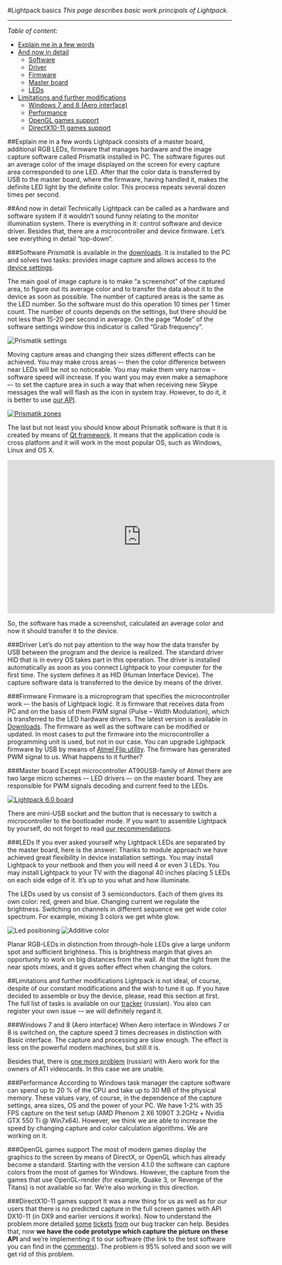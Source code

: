 #Lightpack basics
_This page describes basic work principals of Lightpack._

---
*Table of content:*
  * [Explain me in a few words](#explain-me-in-a-few-words)
  * [And now in detail](#and-now-in-detail)
    * [Software](#software)
    * [Driver](#driver)
    * [Firmware](#firmware)
    * [Master board](#master-board)
    * [LEDs](#leds)
  * [Limitations and further modifications](#limitations-and-further-modifications)
    * [Windows 7 and 8 (Aero interface)](#windows-7-and-8-\(aero-interface\))
    * [Performance](#performance)
    * [OpenGL games support](#opengl-games-support)
    * [DirectX10-11 games support](#directx10-11-games-support)

##Explain me in a few words
Lightpack consists of a master board, additional RGB LEDs, firmware that manages hardware and the image capture software called Prismatik installed in PC. The software figures out an average color of the image displayed on the screen for every capture area corresponded to one LED. After that the color data is transferred by USB to the master board, where the firmware, having handled it, makes the definite LED light by the definite color. This process repeats several dozen times per second.

##And now in detail
Technically Lightpack can be called as a hardware and software system if it wouldn’t sound funny relating to the monitor illumination system. There is everything in it: control software and device driver. Besides that, there are a microcontroller and device firmware. Let’s see everything in detail “top-down”.

###Software
*Prismatik* is available in the [downloads](http://lightpack.tv/downloads). It is installed to the PC and solves two tasks: provides image capture and allows access to the [device settings](http://code.google.com/p/light-pack/wiki/SettingsDescription).

The main goal of image capture is to make “a screenshot” of the captured area, to figure out its average color and to transfer the data about it to the device as soon as possible. The number of captured areas is the same as the LED number. So the software must do this operation 10 times per 1 timer count. The number of counts depends on the settings, but there should be not less than 15-20 per second in average. On the page “Mode” of the software settings window this indicator is called “Grab frequency”.

![Prismatik settings](https://lh6.googleusercontent.com/-z5XU1cL2wAE/UMDvgQAQxaI/AAAAAAAAHtM/ZfaknXzrDkA/s800/GUI.png)

Moving capture areas and changing their sizes different effects can be achieved. You may make cross areas –- then the color difference between near LEDs will be not so noticeable. You may make them very narrow – software speed will increase. If you want you may even make a semaphore –- to set the capture area in such a way that when receiving new Skype messages the wall will flash as the icon in system tray. However, to do it, it is better to use [our API](https://github.com/Atarity/Lightpack/tree/master/Software/apiexamples).

[![Prismatik zones](https://lh6.googleusercontent.com/-noc4VI89mBE/UMDvgTMALuI/AAAAAAAAHuU/DeG8aAEVNOU/s600/255.png)](https://picasaweb.google.com/lh/photo/1Jfc6svsKD0fjZ4pZ117P9MTjNZETYmyPJy0liipFm0?feat=directlink)

The last but not least you should know about Prismatik software is that it is created by means of [Qt framework](http://qt-project.org). It means that the application code is cross platform and it will work in the most popular OS, such as Windows, Linux and OS X.

<iframe width="600" height="344" frameborder="0" src="https://www.youtube.com/embed/tZlb5mIH83A"> </iframe>

So, the software has made a screenshot, calculated an average color and now it should transfer it to the device.

###Driver
Let’s do not pay attention to the way how the data transfer by USB between the program and the device is realized. The standard driver HID that is in every OS takes part in this operation. The driver is installed automatically as soon as you connect Lightpack to your computer for the first time. The system defines it as HID (Human Interface Device). The capture software data is transferred to the device by means of the driver.

###Firmware
Firmware is a microprogram that specifies the microcontroller work –- the basis of Lightpack logic. It is firmware that receives data from PC and on the basis of them PWM signal (Pulse – Width Modulation), which is transferred to the LED hardware drivers. The latest version is available in [Downloads](http://lightpack.tv/downloads). The firmware as well as the software can be modified or updated. In most cases to put the firmware into the microcontroller a programming unit is used, but not in our case. You can upgrade Lightpack firmware by USB by means of [Atmel Flip utility](http://www.atmel.com/tools/FLIP.aspx). The firmware has generated PWM signal to us. What happens to it further?

###Master board
Except microcontroller AT90USB-family of Atmel there are two large micro schemes –- LED drivers –- on the master board. They are responsible for PWM signals decoding and current feed to the LEDs.

[![Lightpack 6.0 board](https://lh5.googleusercontent.com/-xeWJZbsxqvY/TzGII42kFaI/AAAAAAAACfQ/jiC15AAVqfw/s500/IMG_6723.jpg)](https://picasaweb.google.com/lh/photo/1JAh_FyoTmZhZmYnUsf5idMTjNZETYmyPJy0liipFm0?feat=embedwebsite)

There are mini-USB socket and the button that is necessary to switch a microcontroller to the bootloader mode. If you want to assemble Lightpack by yourself, do not forget to read [our recommendations](http://code.google.com/p/light-pack/wiki/LightpackDIY).

###LEDs
If you ever asked yourself why Lightpack LEDs are separated by the master board, here is the answer: Thanks to module approach we have achieved great flexibility in device installation settings. You may install Lightpack to your netbook and then you will need 4 or even 3 LEDs. You may install Lightpack to your TV with the diagonal 40 inches placing 5 LEDs on each side edge of it. It’s up to you what and how illuminate.

The LEDs used by us consist of 3 semiconductors. Each of them gives its own color: red, green and blue. Changing current we regulate the brightness. Switching on channels in different sequence we get wide color spectrum. For example, mixing 3 colors we get white glow.

![Led positioning](https://lh6.googleusercontent.com/-5xkDCE5ADGE/TjQGD_kajEI/AAAAAAAABsE/CwvvSgVyQ90/s400/OUT_MountSchem.jpg) ![Additive color](https://lh4.googleusercontent.com/_pcbSxfY74TA/TV1EbS6p-SI/AAAAAAAABFc/CAFjx7nSla0/s800/colormodel-rgb.gif)

Planar RGB-LEDs in distinction from through-hole LEDs give a large uniform spot and sufficient brightness. This is brightness margin that gives an opportunity to work on big distances from the wall. At that the light from the near spots mixes, and it gives softer effect when changing the colors.

##Limitations and further modifications
Lightpack is not ideal, of course, despite of our constant modifications and the wish to tune it up. If you have decided to assemble or buy the device, please, read this section at first. The full list of tasks is available on our [tracker](http://code.google.com/p/lightpack/issues/list) (russian). You also can register your own issue -– we will definitely regard it.

###Windows 7 and 8 (Aero interface)
When Aero interface in Windows 7 or 8 is switched on, the capture speed 3 times decreases in distinction with Basic interface. The capture and processing are slow enough. The effect is less on the powerful modern machines, but still it is.

Besides that, there is [one more problem](http://code.google.com/p/lightpack/issues/detail?id=185) (russian) with Aero work for the owners of ATI videocards. In this case we are unable.

###Performance
According to Windows task manager the capture software can spend up to 20 % of the CPU and take up to 30 MB of the physical memory. These values vary, of course, in the dependence of the capture settings, area sizes, OS and the power of your PC. We have 1-2% with 35 FPS capture on the test setup (AMD Phenom 2 X6 1090T 3.2GHz + Nvidia GTX 550 Ti @ Win7x64). However, we think we are able to increase the speed by changing capture and color calculation algorithms. We are working on it.

###OpenGL games support
The most of modern games display the graphics to the screen by means of DirectX, or OpenGL which has already become a standard. Starting with the version 4.1.0 the software can capture colors from the most of games for Windows. However, the capture from the games that use OpenGL-render (for example, Quake 3, or Revenge of the Titans) is not available so far. We’re also working in this direction.

###DirectX10-11 games support
It was a new thing for us as well as for our users that there is no predicted capture in the full screen games with API DX10-11 (in DX9 and earlier versions it works). Now to understand the problem more detailed [some](http://code.google.com/p/lightpack/issues/detail?id=142) [tickets](http://code.google.com/p/lightpack/issues/detail?id=133) [from](http://code.google.com/p/lightpack/issues/detail?id=158) our bug tracker can help. Besides that, now **we have the code prototype which capture the picture on these API** and we’re implementing it to our software (the link to the test software you can find in the [comments](http://code.google.com/p/lightpack/issues/detail?id=142)). The problem is 95% solved and soon we will get rid of this problem.
